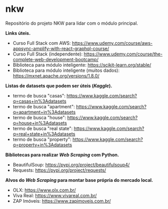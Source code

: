 # nkw
Repositório do projeto NKW para lidar com o módulo principal.

**Links úteis.**   
* Curso Full Stack com AWS: https://www.udemy.com/course/aws-appsync-amplify-with-react-graphql-course/   
* Curso Full Stack (independente): https://www.udemy.com/course/the-complete-web-development-bootcamp/     
* Biblioteca para módulo inteligente: https://scikit-learn.org/stable/
* Biblioteca para módulo inteligente (muitos dados): https://mxnet.apache.org/versions/1.8.0/    

**Listas de datasets que podem ser úteis (_Kaggle_).**
* termo de busca "casas": https://www.kaggle.com/search?q=casas+in%3Adatasets
* termo de busca "apartment": https://www.kaggle.com/search?q=apartment+in%3Adatasets
* termo de busca "house": https://www.kaggle.com/search?q=house+in%3Adatasets 
* termo de busca "real state": https://www.kaggle.com/search?q=real+state+in%3Adatasets    
* termo de busca "property": https://www.kaggle.com/search?q=property+in%3Adatasets   

**Bibliotecas para realizar _Web Scraping_ com Python.**
* BeautifulSoup: https://pypi.org/project/beautifulsoup4/
* Requests: https://pypi.org/project/requests/

**Alvos do _Web Scraping_ para montar base própria do mercado local.**
* OLX: https://www.olx.com.br/  
* Viva Real: https://www.vivareal.com.br/  
* ZAP Imóveis: https://www.zapimoveis.com.br/
